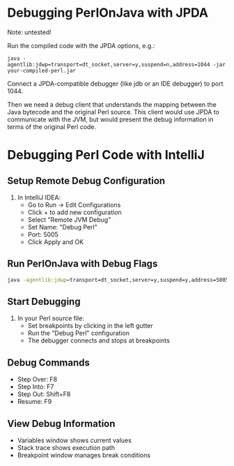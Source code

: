 # Debugging PerlOnJava with JPDA

Note: untested!

Run the compiled code with the JPDA options, e.g.:

```
java -agentlib:jdwp=transport=dt_socket,server=y,suspend=n,address=1044 -jar your-compiled-perl.jar
```

Connect a JPDA-compatible debugger (like jdb or an IDE debugger) to port 1044.

Then we need a debug client that understands the mapping between the Java bytecode and the original Perl source.
This client would use JPDA to communicate with the JVM, but would present the debug information in terms of the original Perl code.

# Debugging Perl Code with IntelliJ

## Setup Remote Debug Configuration

1. In IntelliJ IDEA:
   - Go to Run -> Edit Configurations
   - Click + to add new configuration
   - Select "Remote JVM Debug"
   - Set Name: "Debug Perl"
   - Port: 5005
   - Click Apply and OK

## Run PerlOnJava with Debug Flags

```bash
java -agentlib:jdwp=transport=dt_socket,server=y,suspend=y,address=5005 -jar target/perlonjava-3.0.0.jar myscript.pl
```

## Start Debugging

1. In your Perl source file:
   - Set breakpoints by clicking in the left gutter
   - Run the "Debug Perl" configuration
   - The debugger connects and stops at breakpoints

## Debug Commands

- Step Over: F8
- Step Into: F7
- Step Out: Shift+F8
- Resume: F9

## View Debug Information

- Variables window shows current values
- Stack trace shows execution path
- Breakpoint window manages break conditions


